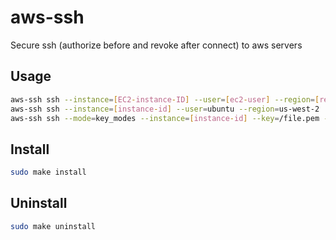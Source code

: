 # aws-ssh

Secure ssh (authorize before and revoke after connect) to aws servers

## Usage

```bash
aws-ssh ssh --instance=[EC2-instance-ID] --user=[ec2-user] --region=[region]
aws-ssh ssh --instance=[instance-id] --user=ubuntu --region=us-west-2
aws-ssh ssh --mode=key_modes --instance=[instance-id] --key=/file.pem --user=[ec2-user] --region=[region] --access=[access-key] --secret=[access-secret-key]  
```

## Install

```bash
sudo make install
```

## Uninstall

```bash
sudo make uninstall
```
